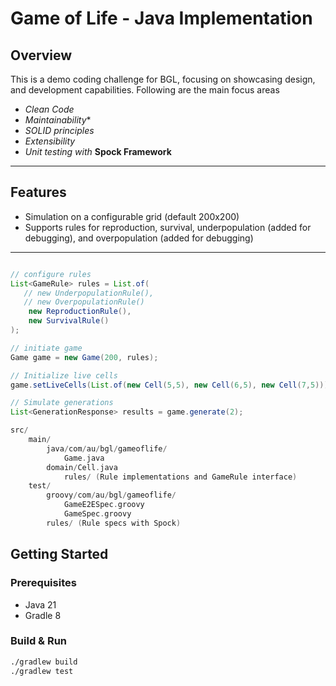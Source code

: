 # Game of Life - Java Implementation

## Overview

This is a demo coding challenge for BGL, focusing on showcasing design, and development capabilities.  Following are the main focus areas

- *Clean Code* 
- *Maintainability**
- *SOLID principles*
- *Extensibility*
- *Unit testing with* **Spock Framework**

---

## Features

- Simulation on a configurable grid (default 200x200)
- Supports rules for reproduction, survival, underpopulation (added for debugging), and overpopulation (added for debugging)
---

```java

// configure rules
List<GameRule> rules = List.of(
   // new UnderpopulationRule(),
   // new OverpopulationRule()
    new ReproductionRule(),
    new SurvivalRule()
);

// initiate game
Game game = new Game(200, rules);

// Initialize live cells
game.setLiveCells(List.of(new Cell(5,5), new Cell(6,5), new Cell(7,5)));

// Simulate generations
List<GenerationResponse> results = game.generate(2);

```

```swift
src/
    main/
        java/com/au/bgl/gameoflife/
            Game.java
        domain/Cell.java
            rules/ (Rule implementations and GameRule interface)
    test/
        groovy/com/au/bgl/gameoflife/
            GameE2ESpec.groovy
            GameSpec.groovy
        rules/ (Rule specs with Spock)

```



## Getting Started

### Prerequisites

- Java 21
- Gradle 8

### Build & Run

```bash
./gradlew build
./gradlew test
```
